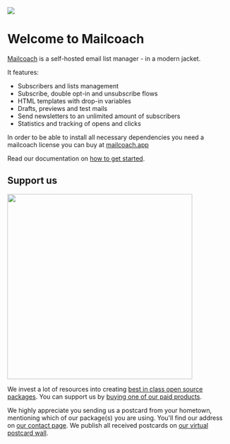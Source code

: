 
[<img src="https://github-ads.s3.eu-central-1.amazonaws.com/support-ukraine.svg?t=1" />](https://supportukrainenow.org)

# Welcome to Mailcoach

[Mailcoach](https://mailcoach.app) is a self-hosted email list manager - in a modern jacket.

It features:
- Subscribers and lists management
- Subscribe, double opt-in and unsubscribe flows
- HTML templates with drop-in variables
- Drafts, previews and test mails
- Send newsletters to an unlimited amount of subscribers
- Statistics and tracking of opens and clicks

In order to be able to install all necessary dependencies you need a mailcoach license you can buy at [mailcoach.app](https://mailcoach.app)

Read our documentation on [how to get started](https://mailcoach.app/docs).

## Support us

[<img src="https://github-ads.s3.eu-central-1.amazonaws.com/mailcoach.jpg?t=1" width="419px" />](https://spatie.be/github-ad-click/Mailcoach)

We invest a lot of resources into creating [best in class open source packages](https://spatie.be/open-source). You can support us by [buying one of our paid products](https://spatie.be/open-source/support-us).

We highly appreciate you sending us a postcard from your hometown, mentioning which of our package(s) you are using. You'll find our address on [our contact page](https://spatie.be/about-us). We publish all received postcards on [our virtual postcard wall](https://spatie.be/open-source/postcards).
